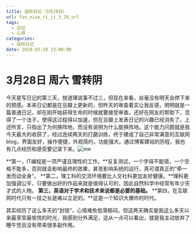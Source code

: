 ```yaml
---
title: 返校日记（3月28日）
url: fan_xiao_ri_ji_3_28_url
tags:
  - 日记
  - 心得
categories:
  - 返校日记
date: 2020-03-28 23:00:00
---
```

# 3月28日 周六 雪转阴

今天是写日记的第三天，按道理说事不过三，但现在来看，丝毫没有明天会停下来的预感。本来日记都是在豆瓣上更新的，但昨天的审查着实让我反感，明明就是一篇普通日记，却在刚开始获得生命的时候就要接受审查。还好在网友的帮助下，觅得了一个法子，使得这过程得以加速，但在豆瓣上发表日记的兴趣已经消失了。上述所言，只指出了为何换阵地，而没有说明为什么能换阵地。这个能力问题就是我今天最大的收获了，经过连续两天的打磨训练，终于建成了自己非常满意的互联网blog，界面友好，操作便捷，外观简约，功能强大。通过博客建站的历程，我也有几点经历和感受要记录下来。![me](/source/images/avatar.jpg)

<!-- more -->

**第一，IT编程是一项严谨且理性的工作。**反复测试，一个字母不能错，一个空格不能多，否则就会影响最终的效果，甚至影响系统的运行，真可谓真正的“牵一发而动全身”。
**第二，理工科的交流环境要比人文社科更加友好健康。**理科更加强调公平，只要做出好的作品来就是值得认可的，因此自然科学中经常有年少天才式的人物。
**第三，英语对于学术和技术来说都是必要的基础。**
**第四，在互联网时代只有一技之长是难以立足的。**这是一个知识大爆炸的时代。

其实经历了这么多天的“封锁”，心情难免低落郁闷，但这两天确实是我这么多天以来最享受最愉悦的时光，我感到分外满足，这从一点可以看出，就是我主动放弃了睡午觉且没有带来很多副作用。
